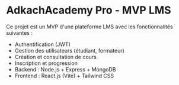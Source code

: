 # AdkachAcademy Pro - MVP LMS

Ce projet est un MVP d'une plateforme LMS avec les fonctionnalités suivantes :
- Authentification (JWT)
- Gestion des utilisateurs (étudiant, formateur)
- Création et consultation de cours
- Inscription et progression
- Backend : Node.js + Express + MongoDB
- Frontend : React.js (Vite) + Tailwind CSS